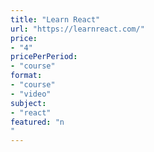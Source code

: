 ```yaml
---
title: "Learn React"
url: "https://learnreact.com/"
price: 
- "4"
pricePerPeriod: 
- "course"
format: 
- "course"
- "video"
subject: 
- "react"
featured: "n"
---
```

